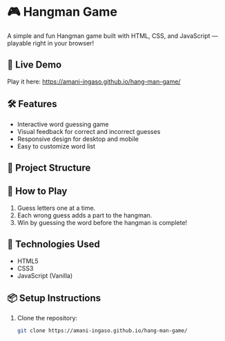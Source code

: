 
# 🎮 Hangman Game

A simple and fun Hangman game built with HTML, CSS, and JavaScript — playable right in your browser!

## 🚀 Live Demo

Play it here: https://amani-ingaso.github.io/hang-man-game/

## 🛠️ Features

- Interactive word guessing game
- Visual feedback for correct and incorrect guesses
- Responsive design for desktop and mobile
- Easy to customize word list

## 📁 Project Structure
## 🧠 How to Play

1. Guess letters one at a time.
2. Each wrong guess adds a part to the hangman.
3. Win by guessing the word before the hangman is complete!

## 🧩 Technologies Used

- HTML5
- CSS3
- JavaScript (Vanilla)

## 📦 Setup Instructions

1. Clone the repository:
   ```bash
   git clone https://amani-ingaso.github.io/hang-man-game/
